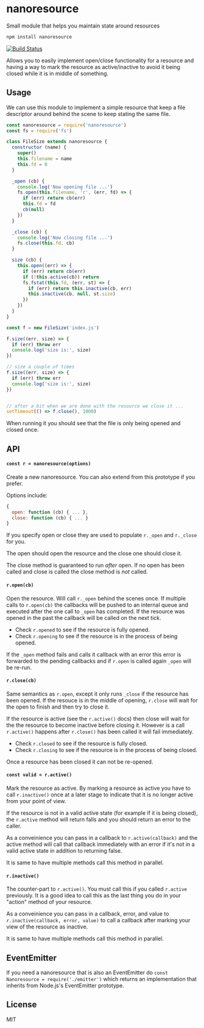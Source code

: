 # nanoresource

Small module that helps you maintain state around resources

```sh
npm install nanoresource
```

[![Build Status](https://travis-ci.org/mafintosh/nanoresource.svg?branch=master)](https://travis-ci.org/mafintosh/nanoresource)

Allows you to easily implement open/close functionality for a resource
and having a way to mark the resource as active/inactive to avoid it being closed
while it is in middle of something.

## Usage

We can use this module to implement a simple resource that keep a file descriptor
around behind the scene to keep stating the same file.

```js
const nanoresource = require('nanoresource')
const fs = require('fs')

class FileSize extends nanoresource {
  constructor (name) {
    super()
    this.filename = name
    this.fd = 0
  }

  _open (cb) {
    console.log('Now opening file ...')
    fs.open(this.filename, 'r', (err, fd) => {
      if (err) return cb(err)
      this.fd = fd
      cb(null)
    })
  }

  _close (cb) {
    console.log('Now closing file ...')
    fs.close(this.fd, cb)
  }

  size (cb) {
    this.open((err) => {
      if (err) return cb(err)
      if (!this.active(cb)) return
      fs.fstat(this.fd, (err, st) => {
        if (err) return this.inactive(cb, err)
        this.inactive(cb, null, st.size)
      })
    })
  }
}

const f = new FileSize('index.js')

f.size((err, size) => {
  if (err) throw err
  console.log('size is:', size)
})

// size a couple of times
f.size((err, size) => {
  if (err) throw err
  console.log('size is:', size)
})


// after a bit when we are done with the resource we close it ...
setTimeout(() => f.close(), 1000)
```

When running it you should see that the file is only being opened and closed
once.

## API

#### `const r = nanoresource(options)`

Create a new nanoresource. You can also extend from this prototype if you prefer.

Options include:

```js
{
  open: function (cb) { ... },
  close: function (cb) { ... }
}
```

If you specify open or close they are used to populate `r._open` and `r._close` for you.

The open should open the resource and the close one should close it.

The close method is guaranteed to run *after* open. If no open has been called and close is called the close method is *not* called.

#### `r.open(cb)`

Open the resource. Will call `r._open` behind the scenes once. If multiple calls to `r.open(cb)` the callbacks will be pushed to an internal queue and executed after the one call to `_open` has completed. If the resource was opened in the past the callback will be called on the next tick.

* Check `r.opened` to see if the resource is fully opened.
* Check `r.opening` to see if the resource is in the process of being opened.

If the `_open` method fails and calls it callback with an error this error is forwarded to the pending callbacks and if `r.open` is called again `_open` will be re-run.

#### `r.close(cb)`

Same semantics as `r.open`, except it only runs `_close` if the resource has been opened. If the resouce is in the middle of opening, `r.close` will wait for the open to finish and then try to close it.

If the resource is active (see the `r.active()` docs) then close will wait for the the resource to become inactive before closing it. However is a call `r.active()` happens after `r.close()` has been called it will fail immediately.

* Check `r.closed` to see if the resource is fully closed.
* Check `r.closing` to see if the resource is in the process of being closed.

Once a resource has been closed it can not be re-opened.

#### `const valid = r.active()`

Mark the resource as active. By marking a resource as active you have to call `r.inactive()` once at a later stage to indicate that it is no longer active from your point of view.

If the resource is not in a valid active state (for example if it is being closed), the `r.active` method will return falls and you should return an error to the caller.

As a conveinience you can pass in a callback to `r.active(callback)` and the active method will call that callback immediately with an error if it's not in a valid active state in addition to returning false.

It is same to have multiple methods call this method in parallel.

#### `r.inactive()`

The counter-part to `r.active()`. You must call this if you called `r.active` previously. It is a good idea to call this as the last thing you do in your "action" method of your resource.

As a conveinience you can pass in a callback, error, and value to `r.inactive(callback, error, value)` to call a callback after marking your view of the resource as inactive.

It is same to have multiple methods call this method in parallel.

## EventEmitter

If you need a nanoresource that is also an EventEmitter do `const Nanoresource = require('./emitter')` which returns an implementation that inherits from Node.js's EventEmitter prototype.

## License

MIT
